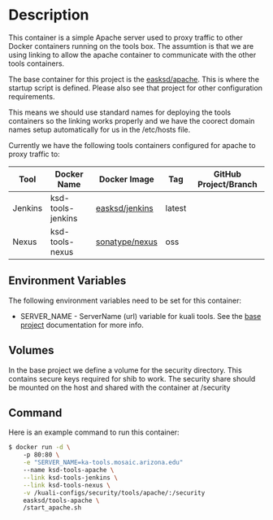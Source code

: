 # Description

This container is a simple Apache server used to proxy traffic to other Docker containers running on the tools box. The assumtion is that we are using linking to allow the apache container to communicate with the other tools containers.

The base container for this project is the [easksd/apache](https://registry.hub.docker.com/repos/easksd/apache/). This is where the startup script is defined. Please also see that project for other configuration requirements.

This means we should use standard names for deploying the tools containers so the linking works properly and we have the coorect domain names setup automatically for us in the /etc/hosts file.

Currently we have the following tools containers configured for apache to proxy traffic to:

| Tool    | Docker Name       | Docker Image   | Tag    | GitHub Project/Branch  |
|---------|-------------------|----------------|--------|------------------------|
| Jenkins | ksd-tools-jenkins | [easksd/jenkins](https://registry.hub.docker.com/repos/easksd/) | latest |                        |
| Nexus | ksd-tools-nexus | [sonatype/nexus](https://registry.hub.docker.com/u/sonatype/nexus/) | oss |

## Environment Variables

The following environment variables need to be set for this container:

- SERVER_NAME - ServerName (url) variable for kuali tools. See the [base project](https://github.com/ua-eas/docker-apache) documentation for more info.

## Volumes

In the base project we define a volume for the security directory. This contains secure keys required for shib to work. The security share should be mounted on the host and shared with the container at /security

## Command

Here is an example command to run this container:

``` sh
$ docker run -d \ 
    -p 80:80 \
    -e "SERVER_NAME=ka-tools.mosaic.arizona.edu"
    --name ksd-tools-apache \
    --link ksd-tools-jenkins \
    --link ksd-tools-nexus \
    -v /kuali-configs/security/tools/apache/:/security
    easksd/tools-apache \
    /start_apache.sh
 ```
